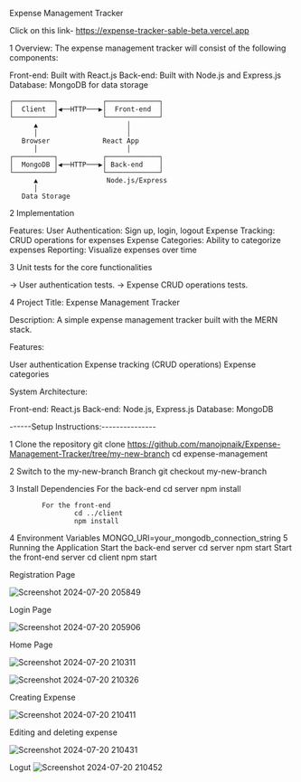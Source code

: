 Expense Management Tracker

Click on this link- https://expense-tracker-sable-beta.vercel.app

1 Overview:
The expense management tracker will consist of the following components:

Front-end: Built with React.js
Back-end: Built with Node.js and Express.js
Database: MongoDB for data storage

    ┌──────────┐           ┌─────────────┐
    │  Client  │◀──HTTP───▶│  Front-end  │
    └──────────┘           └─────────────┘
          ▲                      │
          │                      │
       Browser             React App
          │                      │
    ┌──────────┐           ┌─────────────┐
    │  MongoDB │◀──HTTP───▶│ Back-end    │
    └──────────┘           └─────────────┘
          ▲                 Node.js/Express
          │
       Data Storage

2 Implementation

Features:
User Authentication: Sign up, login, logout 
Expense Tracking: CRUD operations for expenses
Expense Categories: Ability to categorize expenses
Reporting: Visualize expenses over time 


3  Unit tests for the core functionalities

-> User authentication tests.
-> Expense CRUD operations tests.

4 Project Title: Expense Management Tracker

Description:
A simple expense management tracker built with the MERN stack.

Features:

User authentication 
Expense tracking (CRUD operations)
Expense categories

System Architecture:

Front-end: React.js
Back-end: Node.js, Express.js
Database: MongoDB

------Setup Instructions:---------------

1 Clone the repository
git clone https://github.com/manojpnaik/Expense-Management-Tracker/tree/my-new-branch
cd expense-management

2 Switch to the my-new-branch Branch
git checkout my-new-branch

3 Install Dependencies 
            For the back-end
                    cd server
                    npm install
                    
            For the front-end
                    cd ../client
                    npm install
4 Environment Variables
MONGO_URI=your_mongodb_connection_string
5 Running the Application
        Start the back-end server
            cd server
            npm start
        Start the front-end server
            cd client
            npm start
            

Registration  Page

![Screenshot 2024-07-20 205849](https://github.com/user-attachments/assets/a11d76fd-5342-41f0-ae27-6809e924c198)


Login Page

![Screenshot 2024-07-20 205906](https://github.com/user-attachments/assets/f9899b62-7b89-4ea8-bcbb-274e334bed5c)

Home Page

![Screenshot 2024-07-20 210311](https://github.com/user-attachments/assets/ef0a4da2-06a5-4d17-adc6-dabec2036f4a)

![Screenshot 2024-07-20 210326](https://github.com/user-attachments/assets/33e374dc-6ecf-43da-8e39-7327430a610e)

Creating Expense

![Screenshot 2024-07-20 210411](https://github.com/user-attachments/assets/e6405726-e4a5-464e-a833-8ef4f96f3afa)

Editing and deleting expense

![Screenshot 2024-07-20 210431](https://github.com/user-attachments/assets/0e678b7e-ae0f-4083-8234-1d2469cd90aa)


Logut
![Screenshot 2024-07-20 210452](https://github.com/user-attachments/assets/e0bd7f64-51d8-41a3-984b-10d989cc3ad1)









